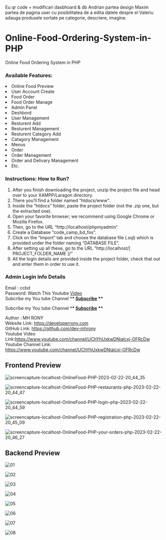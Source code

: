 Eu qr code + modificari dasbhoard & db
Andrian partea design
Maxim partea de pagina user cu posibilitatea de a edita datele despre el
Valeriu adauga produsele sortate pe categorie, descriere, imagine.


# Online-Food-Ordering-System-in-PHP

Online Food Ordering System in PHP

### Available Features:

<li> Online Food Preview
<li> User Account Create
<li> Food Order 
<li> Food Order Manage
<li> Admin Panel
<li> Deshbord
<li> User Management
<li> Resturent Add
<li> Resturent Management
<li> Resturent Category Add
<li> Catagory Management
<li> Menus
<li> Order
<li> Order Management
<li> Order and Delivary Management
<li> Etc.

### Instructions: How to Run?

1.  After you finish downloading the project, unzip the project file and head over to your XAMPP/Laragon directory. <br/>
2.  There you’ll find a folder named “htdocs/www”. <br/>
3.  Inside the “htdocs” folder, paste the project folder (not the .zip one, but the extracted one). <br/>
4.  Open your favorite browser; we recommend using Google Chrome or Mozilla Firefox. <br/>
5.  Then, go to the URL “http://localhost/phpmyadmin“. <br/>
6.  Create a Database "code_camp_bd_fos". <br/>
7.  Click on the “Import” tab and choose the database file (.sql) which is provided under the folder naming “DATABASE FILE”. <br/>
8.  After setting up all these, go to the URL “http://localhost/[ PROJECT_FOLDER_NAME ]/“ <br/>
9.  All the login details are provided inside the project folder, check that out and enter them in order to use it. <br/>

### Admin Login Info Details

Email : ccbd <br/> Password: Watch This Youtube <a href = "https://www.youtube.com/watch?v=cQNX1PgWqL4&lc=UgxOVgDFfPgSoNiGlzJ4AaABAg" target="_blank"> Video </a> <br/> Subcribe my You tube Channel \***\* <a href="https://www.youtube.com/channel/UChYhUxkwDNialcxj-OFRcDw" target="_blank">Subscribe</a> \*\***

Subcribe my You tube Channel \***\* <a href="https://www.youtube.com/channel/UChYhUxkwDNialcxj-OFRcDw" target="_blank">Subscribe</a> \*\***

Author : MH RONY <br/> Website Link: https://developerrony.com <br /> GitHub Link: https://github.com/dev-mhrony <br /> Youtube Video Link:https://www.youtube.com/channel/UChYhUxkwDNialcxj-OFRcDw <br /> Youtube Channel Link: https://www.youtube.com/channel/UChYhUxkwDNialcxj-OFRcDw

## Frontend Preview

![screencapture-localhost-OnlineFood-PHP-2023-02-22-20_44_35](https://user-images.githubusercontent.com/78216965/220661697-31902983-6bcc-4804-864c-37bca11a9cb1.png)

![screencapture-localhost-OnlineFood-PHP-restaurants-php-2023-02-22-20_44_47](https://user-images.githubusercontent.com/78216965/220664145-7817eed5-e56a-464a-b3aa-c81e837dd943.png)

![screencapture-localhost-OnlineFood-PHP-login-php-2023-02-22-20_44_59](https://user-images.githubusercontent.com/78216965/220664347-8cbb77a8-8c64-4b4d-9f86-909286401a9e.png)

![screencapture-localhost-OnlineFood-PHP-registration-php-2023-02-22-20_45_09](https://user-images.githubusercontent.com/78216965/220664419-cc79fae6-e834-426f-9950-93cd3ec77a26.png)

![screencapture-localhost-OnlineFood-PHP-your-orders-php-2023-02-22-20_46_27](https://user-images.githubusercontent.com/78216965/220664502-693d905d-928e-4867-ac70-587f424c5d85.png)

## Backend Preview

![01](https://user-images.githubusercontent.com/78216965/220664885-02d9d951-6249-4fdf-bf14-4c9c6c060725.png)

![02](https://user-images.githubusercontent.com/78216965/220664929-6fcaee2a-a3ad-44cd-8e23-0fd7dd66a990.png)

![03](https://user-images.githubusercontent.com/78216965/220664963-41a8fd30-b6b9-4bb6-8849-51a4983d6c35.png)

![04](https://user-images.githubusercontent.com/78216965/220665094-cf456075-395b-4f1c-97f9-19435e6820bb.png)

![05](https://user-images.githubusercontent.com/78216965/220665181-3d522f74-7b54-4953-9149-5fe0168fc321.png)

![06](https://user-images.githubusercontent.com/78216965/220665234-0156a808-4dc7-47b2-b48e-499ea64912d3.png)

![07](https://user-images.githubusercontent.com/78216965/220665318-818c7bff-ad34-4d6f-95ce-36eb34565047.png)

![08](https://user-images.githubusercontent.com/78216965/220665496-113b0bc2-009d-41a7-a70c-46e4fefc2682.png)
